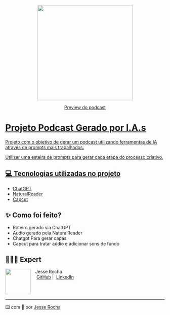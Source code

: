 <p align="center">
<img 
    src="./assets/CAPA-PODCAST.PNG"
    width="300"
/>
</p>

<p align="center">
<a href="https://open.spotify.com/episode/4U0W02g862qXRzNsFiWrWP?si=MCGpMwOpSeyyep-5pvs-EA">
    Preview do podcast
</p>

# Projeto Podcast Gerado por I.A.s

Projeto com o objetivo de gerar um podcast utilizando ferramentas de IA através de prompts mais trabalhados.

Utilizer uma esteira de prompts para gerar cada etapa do processo criativo.

## 💻 Tecnologias utilizadas no projeto

- [ChatGPT](https://chat.openai.com/) 
- [NaturalReader](https://www.naturalreaders.com/)
- [Capcut](https://www.capcut.com/pt-br/)

## ✨ Como foi feito?

- Roteiro gerado via ChatGPT
- Audio gerado pela NaturalReader
- Chatgpt Para gerar capas
- Capcut para tratar aúdio e adicionar sons de fundo

## 👩🏻‍💻 Expert

<p>
    <img 
      align=left 
      margin=10 
      width=80 
      src="https://avatars.githubusercontent.com/u/86810266?v=4"
    />
    <p>&nbsp&nbsp&nbspJesse Rocha<br>
    &nbsp&nbsp&nbsp
    <a href="https://github.com/jessetiago03">
    GitHub</a>&nbsp;|&nbsp;
    <a href="http://linkedin.com/in/jesse-rocha-">LinkedIn</a>

</p>
<br/><br/>
<p>

---

⌨️ com 💖 por [Jesse Rocha](https://github.com/jessetiago03)
